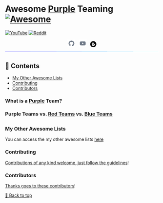 # Awesome [Purple](https://www.checkpoint.com/cyber-hub/cyber-security/what-is-a-purple-team/) Teaming [![Awesome](https://awesome.re/badge.svg)](https://awesome.re)
[![YouTube](https://img.shields.io/badge/YouTube-%23FF0000.svg?style=for-the-badge&logo=YouTube&logoColor=white)]() 
[![Reddit](https://img.shields.io/badge/Reddit-FF4500?style=for-the-badge&logo=reddit&logoColor=white)]()

<p align="center">
    <a href="https://github.com/cybersecurity-dev/"><img height="25" src="https://github.com/cybersecurity-dev/cybersecurity-dev/blob/main/assets/github.svg" alt="GitHub"></a>
    &nbsp;
    <a href="https://www.youtube.com/@CyberThreatDefence"><img height="25" src="https://github.com/cybersecurity-dev/cybersecurity-dev/blob/main/assets/youtube.svg" alt="YouTube"></a>
    &nbsp;
    <a href="https://cyberthreatdefence.com/my_awesome_lists"><img height="20" src="https://github.com/cybersecurity-dev/cybersecurity-dev/blob/main/assets/blog.svg" alt="My Awesome Lists"></a>
    <img src="https://github.com/cybersecurity-dev/cybersecurity-dev/blob/main/assets/bar.gif">
</p>

## 📖 Contents
- [My Other Awesome Lists](#my-other-awesome-lists)
- [Contributing](#contributing)
- [Contributors](#contributors)

### What is a [Purple](https://www.crowdstrike.com/en-us/cybersecurity-101/advisory-services/purple-teaming) Team?


### Purple Teams vs. [Red Teams](https://github.com/cybersecurity-dev/awesome-red-teaming) vs. [Blue Teams](https://github.com/cybersecurity-dev/awesome-blue-teaming)


##
### My Other Awesome Lists
You can access the my other awesome lists [here](https://cyberthreatdefence.com/my_awesome_lists)

### Contributing

[Contributions of any kind welcome, just follow the guidelines](contributing.md)!

### Contributors

[Thanks goes to these contributors](https://github.com/cybersecurity-dev/awesome-purple-teaming/graphs/contributors)!

[🔼 Back to top](#awesome-purple-teaming-)
